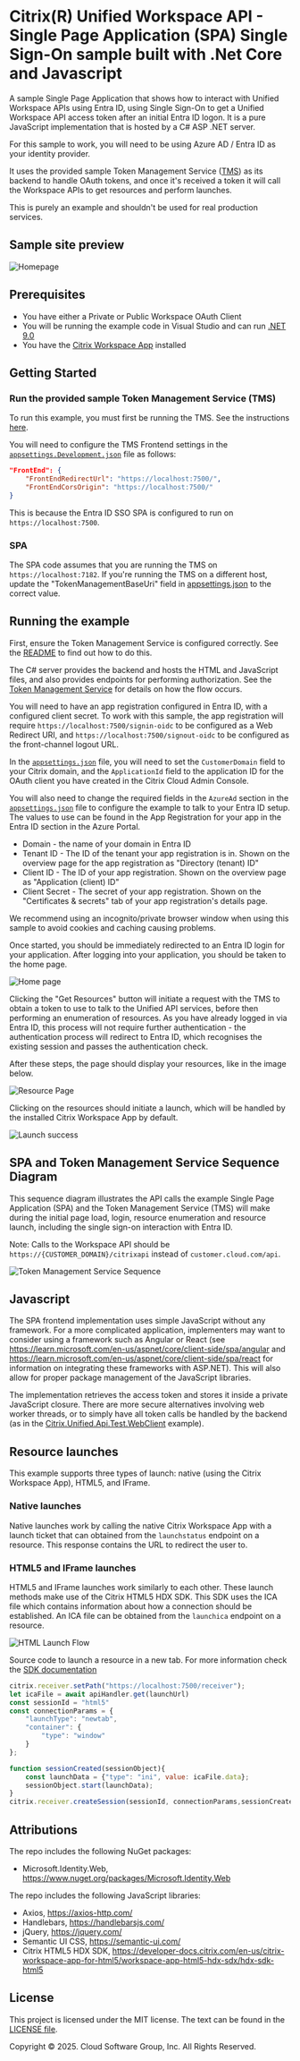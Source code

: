 # Citrix(R) Unified Workspace API - Single Page Application (SPA) Single Sign-On sample built with .Net Core and Javascript

A sample Single Page Application that shows how to interact with Unified Workspace APIs using Entra ID, using Single Sign-On to get a Unified Workspace API access token after an initial Entra ID logon. It is a pure JavaScript implementation that is hosted by a C# ASP .NET server.

For this sample to work, you will need to be using Azure AD / Entra ID as your identity provider.

It uses the provided sample Token Management Service ([TMS](./Citrix.UnifiedApi.Test.TMS/README.md)) as its backend to handle OAuth tokens, and once it's received a token it will call the Workspace APIs to get resources and perform launches.

This is purely an example and shouldn't be used for real production services.

## Sample site preview

![Homepage](./screenshots/Resources.png)

## Prerequisites

- You have either a Private or Public Workspace OAuth Client
- You will be running the example code in Visual Studio and can run [.NET 9.0](https://dotnet.microsoft.com/en-us/download/dotnet/9.0)
- You have the [Citrix Workspace App](https://www.citrix.com/downloads/workspace-app/windows/workspace-app-for-windows-latest.html) installed

## Getting Started

### Run the provided sample Token Management Service (TMS)

To run this example, you must first be running the TMS. See the instructions [here](./Citrix.UnifiedApi.Test.TMS/README.md).

You will need to configure the TMS Frontend settings in the [`appsettings.Development.json`](./Citrix.UnifiedApi.Test.TMS/Citrix.UnifiedApi.Test.TMS/appsettings.Development.json) file as follows:

```json
"FrontEnd": {
    "FrontEndRedirectUrl": "https://localhost:7500/",
    "FrontEndCorsOrigin": "https://localhost:7500/"
}
```

This is because the Entra ID SSO SPA is configured to run on `https://localhost:7500`.

### SPA

The SPA code assumes that you are running the TMS on `https://localhost:7182`. If you're running the TMS on a different host, update the "TokenManagementBaseUri" field in [appsettings.json](./Citrix.UnifiedApi.Test.SPA.AAD/appsettings.json) to the correct value.

## Running the example

First, ensure the Token Management Service is configured correctly. See the [README](Citrix.UnifiedApi.Test.TMS/README.md) to find out how to do this.

The C# server provides the backend and hosts the HTML and JavaScript files, and also provides endpoints for performing authorization. See the [Token Management Service](../Citrix.UnifiedApi.Test.TMS/README.md) for details on how the flow occurs.

You will need to have an app registration configured in Entra ID, with a configured client secret. To work with this sample, the app registration will require `https://localhost:7500/signin-oidc` to be configured as a Web Redirect URI, and `https://localhost:7500/signout-oidc` to be configured as the front-channel logout URL.

In the [`appsettings.json`](Citrix.UnifiedApi.Test.SPA.AAD/appsettings.json) file, you will need to set the `CustomerDomain` field to your Citrix domain, and the `ApplicationId` field to the application ID for the OAuth client you have created in the Citrix Cloud Admin Console.

You will also need to change the required fields in the `AzureAd` section in the [`appsettings.json`](Citrix.UnifiedApi.Test.SPA.AAD/appsettings.json) file to configure the example to talk to your Entra ID setup. The values to use can be found in the App Registration for your app in the Entra ID section in the Azure Portal.

- Domain - the name of your domain in Entra ID
- Tenant ID - The ID of the tenant your app registration is in. Shown on the overview page for the app registration as "Directory (tenant) ID"
- Client ID - The ID of your app registration. Shown on the overview page as "Application (client) ID"
- Client Secret - The secret of your app registration. Shown on the "Certificates & secrets" tab of your app registration's details page.
  
We recommend using an incognito/private browser window when using this sample to avoid cookies and caching causing problems.

Once started, you should be immediately redirected to an Entra ID login for your application. After logging into your application, you should be taken to the home page.

![Home page](./screenshots/HomePage.png)

Clicking the "Get Resources" button will initiate a request with the TMS to obtain a token to use to talk to the Unified API services, before then performing an enumeration of resources. As you have already logged in via Entra ID, this process will not require further authentication - the authentication process will redirect to Entra ID, which recognises the existing session and passes the authentication check.

After these steps, the page should display your resources, like in the image below.

![Resource Page](./screenshots/Resources.png)

Clicking on the resources should initiate a launch, which will be handled by the installed Citrix Workspace App by default.

![Launch success](./screenshots/Launched.png)

## SPA and Token Management Service Sequence Diagram

This sequence diagram illustrates the API calls the example Single Page Application (SPA) and the Token Management Service (TMS) will make during the initial page load, login, resource enumeration and resource launch, including the single sign-on interaction with Entra ID.

Note: Calls to the Workspace API should be `https://{CUSTOMER_DOMAIN}/citrixapi` instead of `customer.cloud.com/api`.

![Token Management Service Sequence](./sequence/key-journeys.png)

## Javascript

The SPA frontend implementation uses simple JavaScript without any framework. For a more complicated application, implementers may want to consider using a framework such as Angular or React (see https://learn.microsoft.com/en-us/aspnet/core/client-side/spa/angular and https://learn.microsoft.com/en-us/aspnet/core/client-side/spa/react for information on integrating these frameworks with ASP.NET). This will also allow for proper package management of the JavaScript libraries.

The implementation retrieves the access token and stores it inside a private JavaScript closure. There are more secure alternatives involving web worker threads, or to simply have all token calls be handled by the backend (as in the [Citrix.Unified.Api.Test.WebClient](https://github.com/citrix/citrix-unified-workspace-api-web-example) example).

## Resource launches
This example supports three types of launch: native (using the Citrix Workspace App), HTML5, and IFrame.

### Native launches
Native launches work by calling the native Citrix Workspace App with a launch ticket that can obtained from the `launchstatus` endpoint on a resource. This response contains the URL to redirect the user to.

### HTML5 and IFrame launches
HTML5 and IFrame launches work similarly to each other. These launch methods make use of the Citrix HTML5 HDX SDK. This SDK uses the ICA file which contains information about how a connection should be established. An ICA file can be obtained from the `launchica` endpoint on a resource.

![HTML Launch Flow](./sequence/html5-launch-flow.png)

Source code to launch a resource in a new tab. For more information check the [SDK documentation](https://developer-docs.citrix.com/en-us/citrix-workspace-app-for-html5/workspace-app-html5-hdx-sdx/hdx-sdk-html5)
```js
citrix.receiver.setPath("https://localhost:7500/receiver"); 
let icaFile = await apiHandler.get(launchUrl)
const sessionId = "html5"
const connectionParams = {
    "launchType": "newtab",
    "container": {
        "type": "window"
    }
};

function sessionCreated(sessionObject){
    const launchData = {"type": "ini", value: icaFile.data};
    sessionObject.start(launchData);
}
citrix.receiver.createSession(sessionId, connectionParams,sessionCreated);
```

## Attributions

The repo includes the following NuGet packages:

- Microsoft.Identity.Web, https://www.nuget.org/packages/Microsoft.Identity.Web

The repo includes the following JavaScript libraries:

- Axios, https://axios-http.com/
- Handlebars, https://handlebarsjs.com/
- jQuery,  https://jquery.com/
- Semantic UI CSS, https://semantic-ui.com/
- Citrix HTML5 HDX SDK, https://developer-docs.citrix.com/en-us/citrix-workspace-app-for-html5/workspace-app-html5-hdx-sdx/hdx-sdk-html5

## License

This project is licensed under the MIT license. The text can be found in the [LICENSE file](./LICENSE).

Copyright © 2025. Cloud Software Group, Inc. All Rights Reserved.
